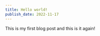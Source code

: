 ```yaml
---
title: Hello world!
publish_date: 2022-11-17
---
```


This is my first blog post and this is it again!
